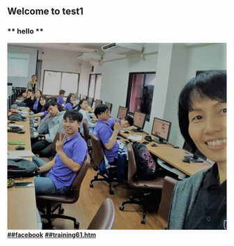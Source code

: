 ## Welcome to test1
### ** hello **
![Image](https://github.com/thaiall/tech100/blob/master/training61.jpg)
[**##facebook**](https://www.facebook.com/thaiall)
[**##training61.htm**](https://thaiall.github.io/tech100/training61.htm)
